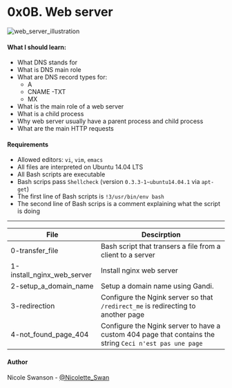 # 0x0B. Web server
![web_server_illustration](https://cdn.dribbble.com/users/949592/screenshots/4211815/worry-free-2.jpg)
#### What I should learn:
- What DNS stands for
- What is DNS main role
- What are DNS record types for:
	- A
	- CNAME
	-TXT
	- MX
- What is the main role of a web server
- What is a child process
- Why web server usually have a parent process and child process
- What are the main HTTP requests

#### Requirements
- Allowed editors: `vi`, `vim`, `emacs`
- All files are interpreted on Ubuntu 14.04 LTS
- All Bash scripts are executable
- Bash scrips pass `Shellcheck` (version `0.3.3-1~ubuntu14.04.1` via `apt-get`)
- The first line of Bash scripts is `!3/usr/bin/env bash`
- The second line of Bash scrips is a comment explaining what the script is doing

---
File | Descirption
-----|------------
0-transfer\_file | Bash script that transers a file from a client to a server
1-install\_nginx\_web\_server | Install nginx web server
2-setup\_a\_domain\_name | Setup a domain name using Gandi.
3-redirection | Configure the Ngink server so that `/redirect_me` is redirecting to another page
4-not\_found\_page\_404 | Configure the Ngink server to have a custom 404 page that contains the string `Ceci n'est pas une page`

#### Author
Nicole Swanson - [@Nicolette_Swan](https://twitter.com/Nicolette_Swan)
